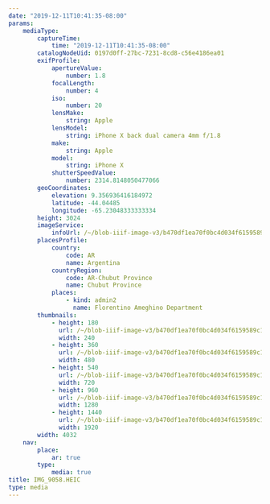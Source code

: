 ```yaml
---
date: "2019-12-11T10:41:35-08:00"
params:
    mediaType:
        captureTime:
            time: "2019-12-11T10:41:35-08:00"
        catalogNodeUid: 0197d0ff-27bc-7231-8cd8-c56e4186ea01
        exifProfile:
            apertureValue:
                number: 1.8
            focalLength:
                number: 4
            iso:
                number: 20
            lensMake:
                string: Apple
            lensModel:
                string: iPhone X back dual camera 4mm f/1.8
            make:
                string: Apple
            model:
                string: iPhone X
            shutterSpeedValue:
                number: 2314.8148050477066
        geoCoordinates:
            elevation: 9.356936416184972
            latitude: -44.04485
            longitude: -65.23048333333334
        height: 3024
        imageService:
            infoUrl: /~/blob-iiif-image-v3/b470df1ea70f0bc4d034f6159589c1d98f82f088b7eee9528a9a2649ca452ada/info.json
        placesProfile:
            country:
                code: AR
                name: Argentina
            countryRegion:
                code: AR-Chubut Province
                name: Chubut Province
            places:
                - kind: admin2
                  name: Florentino Ameghino Department
        thumbnails:
            - height: 180
              url: /~/blob-iiif-image-v3/b470df1ea70f0bc4d034f6159589c1d98f82f088b7eee9528a9a2649ca452ada/full/240%2C180/0/default.jpg
              width: 240
            - height: 360
              url: /~/blob-iiif-image-v3/b470df1ea70f0bc4d034f6159589c1d98f82f088b7eee9528a9a2649ca452ada/full/480%2C360/0/default.jpg
              width: 480
            - height: 540
              url: /~/blob-iiif-image-v3/b470df1ea70f0bc4d034f6159589c1d98f82f088b7eee9528a9a2649ca452ada/full/720%2C540/0/default.jpg
              width: 720
            - height: 960
              url: /~/blob-iiif-image-v3/b470df1ea70f0bc4d034f6159589c1d98f82f088b7eee9528a9a2649ca452ada/full/1280%2C960/0/default.jpg
              width: 1280
            - height: 1440
              url: /~/blob-iiif-image-v3/b470df1ea70f0bc4d034f6159589c1d98f82f088b7eee9528a9a2649ca452ada/full/1920%2C1440/0/default.jpg
              width: 1920
        width: 4032
    nav:
        place:
            ar: true
        type:
            media: true
title: IMG_9058.HEIC
type: media
---
```

